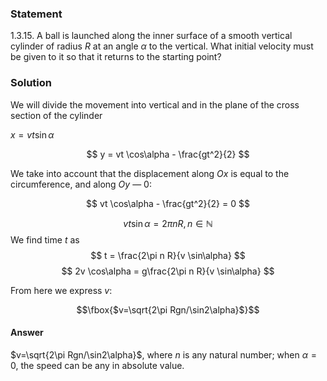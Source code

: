 ###  Statement 

$1.3.15.$ A ball is launched along the inner surface of a smooth vertical cylinder of radius $R$ at an angle $\alpha$ to the vertical. What initial velocity must be given to it so that it returns to the starting point? 

### Solution

We will divide the movement into vertical and in the plane of the cross section of the cylinder

$x = vt \sin\alpha$ 

$$ y = vt \cos\alpha - \frac{gt^2}{2} $$ 

We take into account that the displacement along $Ox$ is equal to the circumference, and along $Oy$ — 0:

$$ vt \cos\alpha - \frac{gt^2}{2} = 0 $$ 

$$vt \sin\alpha = 2\pi n R,\,n\in \mathbb{N}$$ We find time $t$ as $$ t = \frac{2\pi n R}{v \sin\alpha} $$ $$ 2v \cos\alpha = g\frac{2\pi n R}{v \sin\alpha} $$ 

From here we express $v$: 

$$\fbox{$v=\sqrt{2\pi Rgn/\sin2\alpha}$}$$ 

#### Answer

$v=\sqrt{2\pi Rgn/\sin2\alpha}$, where $n$ is any natural number; when $\alpha = 0$, the speed can be any in absolute value. 
